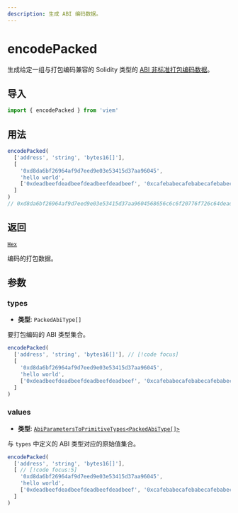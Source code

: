 ```yaml
---
description: 生成 ABI 编码数据。
---
```


# encodePacked

生成给定一组与打包编码兼容的 Solidity 类型的 [ABI 非标准打包编码数据](https://docs.soliditylang.org/en/v0.8.18/abi-spec#non-standard-packed-mode)。

## 导入

```ts
import { encodePacked } from 'viem'
```

## 用法

```ts
encodePacked(
  ['address', 'string', 'bytes16[]'], 
  [
    '0xd8da6bf26964af9d7eed9e03e53415d37aa96045', 
    'hello world',
    ['0xdeadbeefdeadbeefdeadbeefdeadbeef', '0xcafebabecafebabecafebabecafebabe']
  ]
)
// 0xd8da6bf26964af9d7eed9e03e53415d37aa9604568656c6c6f20776f726c64deadbeefdeadbeefdeadbeefdeadbeef00000000000000000000000000000000cafebabecafebabecafebabecafebabe00000000000000000000000000000000
```

## 返回

[`Hex`](/docs/glossary/types#hex)

编码的打包数据。

## 参数

### types

- **类型**: `PackedAbiType[]`

要打包编码的 ABI 类型集合。

```ts
encodePacked(
  ['address', 'string', 'bytes16[]'], // [!code focus]
  [
    '0xd8da6bf26964af9d7eed9e03e53415d37aa96045', 
    'hello world',
    ['0xdeadbeefdeadbeefdeadbeefdeadbeef', '0xcafebabecafebabecafebabecafebabe']
  ]
)
```

### values

- **类型**: [`AbiParametersToPrimitiveTypes<PackedAbiType[]>`](/docs/glossary/terms#abiparameterstoprimitivetypes)

与 `types` 中定义的 ABI 类型对应的原始值集合。

```ts
encodePacked(
  ['address', 'string', 'bytes16[]'],
  [ // [!code focus:5]
    '0xd8da6bf26964af9d7eed9e03e53415d37aa96045', 
    'hello world',
    ['0xdeadbeefdeadbeefdeadbeefdeadbeef', '0xcafebabecafebabecafebabecafebabe']
  ]
)
```